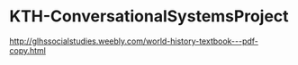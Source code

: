 # KTH-ConversationalSystemsProject

http://glhssocialstudies.weebly.com/world-history-textbook---pdf-copy.html
